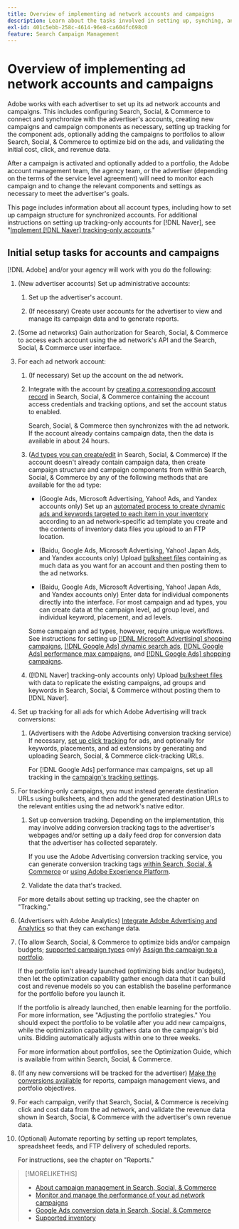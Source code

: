 ```yaml
---
title: Overview of implementing ad network accounts and campaigns
description: Learn about the tasks involved in setting up, synching, and managing your ad network accounts.
exl-id: 401c5ebb-258c-4614-96e8-ca604fc698c0
feature: Search Campaign Management
---
```

# Overview of implementing ad network accounts and campaigns

Adobe works with each advertiser to set up its ad network accounts and campaigns. This includes configuring Search, Social, & Commerce to connect and synchronize with the advertiser's accounts, creating new campaigns and campaign components as necessary, setting up tracking for the component ads, optionally adding the campaigns to portfolios to allow Search, Social, & Commerce to optimize bid on the ads, and validating the initial cost, click, and revenue data.

After a campaign is activated and optionally added to a portfolio, the Adobe account management team, the agency team, or the advertiser (depending on the terms of the service level agreement) will need to monitor each campaign and to change the relevant components and settings as necessary to meet the advertiser's goals.

This page includes information about all account types, including how to set up campaign structure for synchronized accounts. For additional instructions on setting up tracking-only accounts for [!DNL Naver], see "[Implement [!DNL Naver] tracking-only accounts](/help/search-social-commerce/campaign-management/naver-tracking-only-account-implement.md)."

## Initial setup tasks for accounts and campaigns

[!DNL Adobe] and/or your agency will work with you do the following:

1. (New advertiser accounts) Set up administrative accounts:

   1. Set up the advertiser's account.
  
   1. (If necessary) Create user accounts for the advertiser to view and manage its campaign data and to generate reports.

1. (Some ad networks) Gain authorization for Search, Social, & Commerce to access each account using the ad network's API and the Search, Social, & Commerce user interface.

1. For each ad network account:

   1. (If necessary) Set up the account on the ad network.

   1. Integrate with the account by [creating a corresponding account record](/help/search-social-commerce/campaign-management/accounts/ad-network-account-manage.md#create-account) in Search, Social, & Commerce containing the account access credentials and tracking options, and set the account status to enabled.

      Search, Social, & Commerce then synchronizes with the ad network. If the account already contains campaign data, then the data is available in about 24 hours.
   
   1. ([Ad types you can create/edit](/help/search-social-commerce/introduction/supported-inventory.md) in Search, Social, & Commerce) If the account doesn't already contain campaign data, then create campaign structure and campaign components from within Search, Social, & Commerce by any of the following methods that are available for the ad type:
     
       * (Google Ads, Microsoft Advertising, Yahoo! Ads, and Yandex accounts only) Set up an [automated process to create dynamic ads and keywords targeted to each item in your inventory](/help/search-social-commerce/campaign-management/inventory-feeds/inventory-feeds-about.md) according to an ad network-specific ad template you create and the contents of inventory data files you upload to an FTP location.
     
       * (Baidu, Google Ads, Microsoft Advertising, Yahoo! Japan Ads, and Yandex accounts only) Upload [bulksheet files](/help/search-social-commerce/campaign-management/bulksheets/bulksheet-about.md) containing as much data as you want for an account and then posting them to the ad networks.
     
       * (Baidu, Google Ads, Microsoft Advertising, Yahoo! Japan Ads, and Yandex accounts only) Enter data for individual components directly into the interface. For most campaign and ad types, you can create data at the campaign level, ad group level, and individual keyword, placement, and ad levels.

       Some campaign and ad types, however, require unique workflows. See instructions for setting up [[!DNL Microsoft Advertising] shopping campaigns](/help/search-social-commerce/campaign-management/special-campaign-types/microsoft-shopping-campaigns.md), [[!DNL Google Ads] dynamic search ads](/help/search-social-commerce/campaign-management/special-campaign-types/google-dynamic-search-ads.md), [[!DNL Google Ads] performance max campaigns](/help/search-social-commerce/campaign-management/special-campaign-types/google-performance-max-campaigns.md), and [[!DNL Google Ads] shopping campaigns](/help/search-social-commerce/campaign-management/special-campaign-types/google-shopping-campaigns.md).
   
   1. ([!DNL Naver] tracking-only accounts only) Upload [bulksheet files](/help/search-social-commerce/campaign-management/bulksheets/bulksheet-about.md) with data to replicate the existing campaigns, ad groups and keywords in Search, Social, & Commerce without posting them to [!DNL Naver].

1. Set up tracking for all ads for which Adobe Advertising will track conversions:

   1. (Advertisers with the Adobe Advertising conversion tracking service) If necessary, [set up click tracking](/help/search-social-commerce/tracking/click-tracking-ways-to-generate.md) for ads, and optionally for keywords, placements, and ad extensions by generating and uploading Search, Social, & Commerce click-tracking URLs.

      For [!DNL Google Ads] performance max campaigns, set up all tracking in the [campaign's tracking settings](/help/search-social-commerce/campaign-management/campaigns/campaign-settings-google.md).

1. For tracking-only campaigns, you must instead generate destination URLs using bulksheets, and then add the generated destination URLs to the relevant entities using the ad network's native editor.
   
   1. Set up conversion tracking. Depending on the implementation, this may involve adding conversion tracking tags to the advertiser's webpages and/or setting up a daily feed drop for conversion data that the advertiser has collected separately.

       If you use the Adobe Advertising conversion tracking service, you can generate conversion tracking tags [within Search, Social, & Commerce](/help/search-social-commerce/tools/conversion-tag-generate.md) or [using Adobe Experience Platform](https://experienceleague.adobe.com/docs/experience-platform/destinations/catalog/advertising/adobe-advertising-cloud.html).
   
   1. Validate the data that's tracked.

   For more details about setting up tracking, see the chapter on "Tracking."

1. (Advertisers with Adobe Analytics) [Integrate Adobe Advertising and Analytics](https://experienceleague.adobe.com/docs/advertising/integrations/analytics/overview.html) so that they can exchange data.

1. (To allow Search, Social, & Commerce to optimize bids and/or campaign budgets; [supported campaign types](/help/search-social-commerce/introduction/supported-inventory.md) only) [Assign the campaign to a portfolio](/help/search-social-commerce/campaign-management/campaign-assign-to-portfolio.md).

   If the portfolio isn't already launched (optimizing bids and/or budgets), then let the optimization capability gather enough data that it can build cost and revenue models so you can establish the baseline performance for the portfolio before you launch it.

   If the portfolio is already launched, then enable learning for the portfolio. For more information, see "Adjusting the portfolio strategies." You should expect the portfolio to be volatile after you add new campaigns, while the optimization capability gathers data on the campaign's bid units. Bidding automatically adjusts within one to three weeks.

   For more information about portfolios, see the Optimization Guide, which is available from within Search, Social, & Commerce.<!-- verify convention for referencing Optimization Guide here -->

1. (If any new conversions will be tracked for the advertiser) [Make the conversions available](/help/search-social-commerce/admin/conversion-metrics/conversion-metric-about.md) for reports, campaign management views, and portfolio objectives.

1. For each campaign, verify that Search, Social, & Commerce is receiving click and cost data from the ad network, and validate the revenue data shown in Search, Social, & Commerce with the advertiser's own revenue data.

1. (Optional) Automate reporting by setting up report templates, spreadsheet feeds, and FTP delivery of scheduled reports.

   For instructions, see the chapter on "Reports."

>[!MORELIKETHIS]
>
>* [About campaign management in Search, Social, & Commerce](campaign-management-about.md)
>* [Monitor and manage the performance of your ad network campaigns](monitor-performance-campaigns.md)
>* [Google Ads conversion data in Search, Social, & Commerce](google-conversion-data.md)
>* [Supported inventory](/help/search-social-commerce/introduction/supported-inventory.md)
